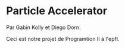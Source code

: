 # Particle Accelerator
Par Gabin Kolly et Diego Dorn.

Ceci est notre projet de Programtion II à l'epfl.

